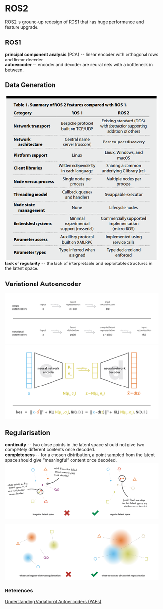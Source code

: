# ROS2

ROS2 is ground-up redesign of ROS1 that has huge performance and feature upgrade.

## ROS1
**principal component analysis** (PCA) -- linear encoder with orthogonal rows and linear decoder.\
**autoencoder** -- encoder and decoder are neural nets with a bottleneck in between.

## Data Generation
![Image](../data/ROS2/ROS1vsROS2.png)
**lack of regularity** -- the lack of interpretable and exploitable structures in the latent space.

## Variational Autoencoder
![Image](../data/VAE/encoded-distribution.png)
![Image](../data/VAE/VAE-loss.png)

## Regularisation
**continuity** -- two close points in the latent space should not give two completely different contents once decoded.\
**completeness** -- for a chosen distribution, a point sampled from the latent space should give “meaningful” content once decoded.
![Image](../data/VAE/VAE-regularity.png)

![Image](../data/VAE/VAE-regularisation.png)


### References
[Understanding Variational Autoencoders (VAEs)](https://towardsdatascience.com/understanding-variational-autoencoders-vaes-f70510919f73)
